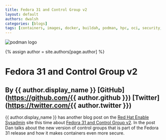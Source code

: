 ```yaml
---
title: Fedora 31 and Control Group v2  
layout: default
authors: dwalsh 
categories: [blogs]
tags: [containers, images, docker, buildah, podman, hpc, oci, security, runtime]
---
```

![podman logo](https://podman.io/images/podman.svg)

{% assign author = site.authors[page.author] %}

# Fedora 31 and Control Group v2  
## By {{ author.display_name }} [GitHub](https://github.com/{{ author.github }}) [Twitter](https://twitter.com/{{ author.twitter }})

{{ author.display_name }} has another blog post on the [Red Hat Enable Sysadmin](https://www.redhat.com/sysadmin/) site this time about [Fedora 31 and Control Group v2](https://www.redhat.com/sysadmin/fedora-31-control-group-v2).  In the post Dan talks about the new version of control groups that is part of the Fedora 31 release and how it makes containers even more secure.
